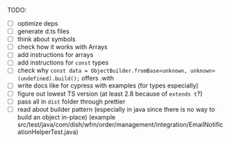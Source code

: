 TODO:

- [ ] optimize deps
- [ ] generate d.ts files
- [ ] think about symbols
- [ ] check how it works with Arrays
- [ ] add instructions for arrays
- [ ] add instructions for `const` types
- [ ] check why `const data = ObjectBuilder.fromBase<unknown, unknown>(undefined).build();` offers .with
- [ ] write docs like for cypress with examples (for types especially)
- [ ] figure out lowest TS version (at least 2.8 because of `extends t`?)
- [ ] pass all in `dist` folder through prettier
- [ ] read about builder pattern (especially in java since there is no way to build an object in-place) (example src/test/java/com/dish/wfm/order/management/integration/EmailNotificationHelperTest.java)
